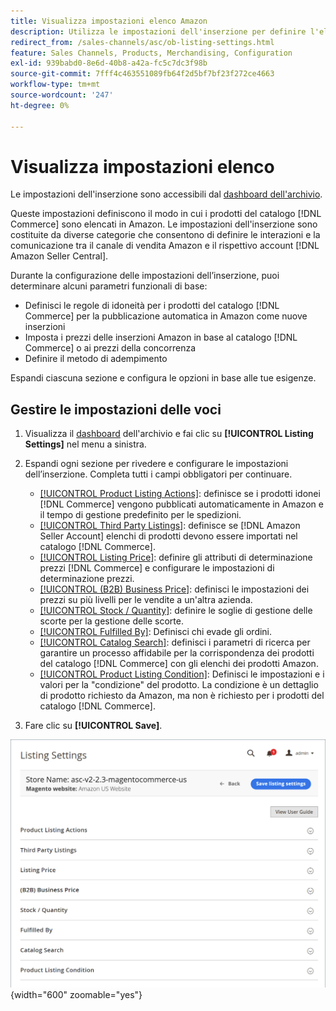 ```yaml
---
title: Visualizza impostazioni elenco Amazon
description: Utilizza le impostazioni dell'inserzione per definire l'elenco dei prodotti del catalogo  [!DNL Commerce]  in [!DNL Amazon Marketplace].
redirect_from: /sales-channels/asc/ob-listing-settings.html
feature: Sales Channels, Products, Merchandising, Configuration
exl-id: 939babd0-8e6d-40b8-a42a-fc5c7dc3f98b
source-git-commit: 7fff4c463551089fb64f2d5bf7bf23f272ce4663
workflow-type: tm+mt
source-wordcount: '247'
ht-degree: 0%

---
```


# Visualizza impostazioni elenco

Le impostazioni dell&#39;inserzione sono accessibili dal [dashboard dell&#39;archivio](./amazon-store-dashboard.md).

Queste impostazioni definiscono il modo in cui i prodotti del catalogo [!DNL Commerce] sono elencati in Amazon. Le impostazioni dell&#39;inserzione sono costituite da diverse categorie che consentono di definire le interazioni e la comunicazione tra il canale di vendita Amazon e il rispettivo account [!DNL Amazon Seller Central].

Durante la configurazione delle impostazioni dell’inserzione, puoi determinare alcuni parametri funzionali di base:

- Definisci le regole di idoneità per i prodotti del catalogo [!DNL Commerce] per la pubblicazione automatica in Amazon come nuove inserzioni
- Imposta i prezzi delle inserzioni Amazon in base al catalogo [!DNL Commerce] o ai prezzi della concorrenza
- Definire il metodo di adempimento

Espandi ciascuna sezione e configura le opzioni in base alle tue esigenze.

## Gestire le impostazioni delle voci

1. Visualizza il [dashboard](./amazon-store-dashboard.md) dell&#39;archivio e fai clic su **[!UICONTROL Listing Settings]** nel menu a sinistra.

1. Espandi ogni sezione per rivedere e configurare le impostazioni dell’inserzione. Completa tutti i campi obbligatori per continuare.

   - [[!UICONTROL Product Listing Actions]](./product-listing-actions.md): definisce se i prodotti idonei [!DNL Commerce] vengono pubblicati automaticamente in Amazon e il tempo di gestione predefinito per le spedizioni.
   - [[!UICONTROL Third Party Listings]](./third-party-listing-settings.md): definisce se [!DNL Amazon Seller Account] elenchi di prodotti devono essere importati nel catalogo [!DNL Commerce].
   - [[!UICONTROL Listing Price]](./listing-price.md): definire gli attributi di determinazione prezzi [!DNL Commerce] e configurare le impostazioni di determinazione prezzi.
   - [[!UICONTROL (B2B) Business Price]](./business-pricing.md): definisci le impostazioni dei prezzi su più livelli per le vendite a un&#39;altra azienda.
   - [[!UICONTROL Stock / Quantity]](./stock-quantity.md): definire le soglie di gestione delle scorte per la gestione delle scorte.
   - [[!UICONTROL Fulfilled By]](./fulfilled-by.md)\: Definisci chi evade gli ordini.
   - [[!UICONTROL Catalog Search]](./catalog-search.md): definisci i parametri di ricerca per garantire un processo affidabile per la corrispondenza dei prodotti del catalogo [!DNL Commerce] con gli elenchi dei prodotti Amazon.
   - [[!UICONTROL Product Listing Condition]](./product-listing-condition.md): Definisci le impostazioni e i valori per la &quot;condizione&quot; del prodotto. La condizione è un dettaglio di prodotto richiesto da Amazon, ma non è richiesto per i prodotti del catalogo [!DNL Commerce].

1. Fare clic su **[!UICONTROL Save]**.

![Impostazioni elenco](assets/amazon-listing-settings.png){width="600" zoomable="yes"}

